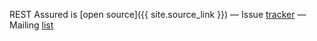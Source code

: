REST Assured is [open source]({{ site.source_link }})
&mdash;
Issue [tracker](https://github.com/rest-assured/rest-assured/issues)
&mdash;
Mailing [list](https://groups.google.com/forum/#!forum/rest-assured)
